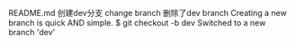 README.md
创建dev分支
change branch
删除了dev branch 
Creating a new branch is quick AND simple.
$ git checkout -b dev
Switched to a new branch 'dev'